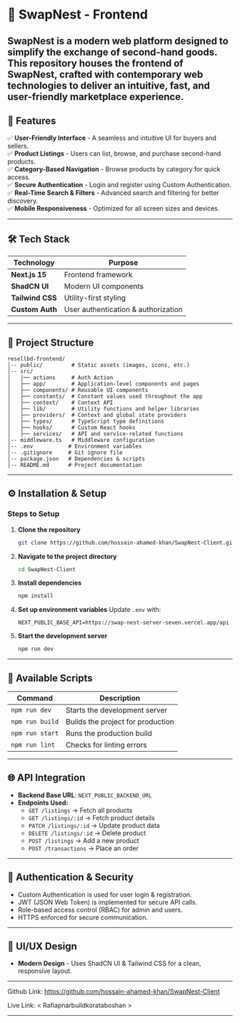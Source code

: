 # 🛒 SwapNest - Frontend

SwapNest is a modern web platform designed to simplify the exchange of second-hand goods. This repository houses the **frontend** of SwapNest, crafted with contemporary web technologies to deliver an intuitive, fast, and user-friendly marketplace experience.
---

## 🚀 Features

✅ **User-Friendly Interface** - A seamless and intuitive UI for buyers and sellers.  
✅ **Product Listings** - Users can list, browse, and purchase second-hand products.  
✅ **Category-Based Navigation** - Browse products by category for quick access.  
✅ **Secure Authentication** - Login and register using Custom Authentication.  
✅ **Real-Time Search & Filters** - Advanced search and filtering for better discovery.   
✅ **Mobile Responsiveness** - Optimized for all screen sizes and devices.

---

## 🛠 Tech Stack

| Technology        | Purpose                             |
| ----------------- | ----------------------------------- |
| **Next.js 15**    | Frontend framework                  |
| **ShadCN UI**     | Modern UI components                |
| **Tailwind CSS**  | Utility-first styling               |
| **Custom Auth**   | User authentication & authorization |

---

## 📂 Project Structure

```
resellbd-frontend/
│-- public/         # Static assets (images, icons, etc.)
│-- src/
|   |── actions     # Auth Action
│   ├── app/        # Application-level components and pages
│   ├── components/ # Reusable UI components
│   ├── constants/  # Constant values used throughout the app
│   ├── context/    # Context API
│   ├── lib/        # Utility functions and helper libraries
│   ├── providers/  # Context and global state providers
│   ├── types/      # TypeScript type definitions
│   ├── hooks/      # Custom React hooks
│   ├── services/   # API and service-related functions
│-- middleware.ts   # Middleware configuration
│-- .env           # Environment variables
│-- .gitignore     # Git ignore file
│-- package.json   # Dependencies & scripts
│-- README.md      # Project documentation
```

---

## ⚙️ Installation & Setup

### Steps to Setup

1. **Clone the repository**
   ```sh
   git clone https://github.com/hossain-ahamed-khan/SwapNest-Client.git
   ```
2. **Navigate to the project directory**
   ```sh
   cd SwapNest-Client
   ```
3. **Install dependencies**
   ```sh
   npm install
   ```
4. **Set up environment variables**
   Update `.env` with:
   ```env
   NEXT_PUBLIC_BASE_API=https://swap-nest-server-seven.vercel.app/api
   ```
5. **Start the development server**
   ```sh
   npm run dev
   ```

---

## 🔧 Available Scripts

| Command         | Description                       |
| --------------- | --------------------------------- |
| `npm run dev`   | Starts the development server     |
| `npm run build` | Builds the project for production |
| `npm run start` | Runs the production build         |
| `npm run lint`  | Checks for linting errors         |

---

## 🌐 API Integration

- **Backend Base URL**: `NEXT_PUBLIC_BACKEND_URL`
- **Endpoints Used:**
  - `GET /listings` → Fetch all products
  - `GET /listings/:id` → Fetch product details
  - `PATCH /listings/:id` → Update product data
  - `DELETE /listings/:id` → Delete product
  - `POST /listings` → Add a new product
  - `POST /transactions` → Place an order

---

## 🔐 Authentication & Security

- Custom Authentication is used for user login & registration.
- JWT (JSON Web Token) is implemented for secure API calls.
- Role-based access control (RBAC) for admin and users.
- HTTPS enforced for secure communication.

---

## 🎨 UI/UX Design

- **Modern Design** - Uses ShadCN UI & Tailwind CSS for a clean, responsive layout.

---

Github Link: https://github.com/hossain-ahamed-khan/SwapNest-Client

Live Link: < Rafiapnarbuildkorataboshan >

---
